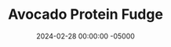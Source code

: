 ---
layout: post
title:  "Avocado Protein Fudge"
date:   2024-02-28 00:00:00 -05000
categories: 
- Recipes
- Archive
permalink: /recipes/avocado-fudge
image: /assets/Food/Protein Powder/Avo Fudge/avo-fudge-cover.jpg
ing: avofudge-ing
facts: avofudge-facts
section1: 
start2: 
section2: 
start3: 
section3: 
start4: 
section4: 
start5: 
section5: 
Prep: 20
Rest: 
Cook: 
Source1: https://www.youtube.com/shorts/ZozVG7BXpKc
Source2: https://tasty.co/recipe/avocado-fudge
whisk: https://s.samsungfood.com/dN4fL
tags: 
- avocado
- mashed avocado
- protein powder
- whey protein
- sun butter
- sunbutter
- sunflower butter
- sunflower seed
- roasted sunflower
- peanut butter
- almond butter
- coconut butter
- roasted nuts
- cocoa powder
- unsweetened
- sugar free
- banana
- frozen
- freeze
- bittersweet
- gluten free
Description: This protein fudge is free of both nuts and lactose.  Normal fudge tends to use evaporated or condensed milk, and most healthy fudges use peanut or almond butter.  I've used <a href="natural-peanut-butter">Homemade Natural Nut Butter</a> with sunflower seeds instead, as well as a ripe avocado.  It's totally free of any sugar or sweeteners, but still has a rich taste and texture, while being packed with protein and healthy fats!  For another fudge recipe, check out the <a href="fudge">Coconut Chocolate Fudge Squares</a>
Instructions: 
- I've chosen to use homemade sun butter here, but you can also make almond or peanut butter if you desire. For my 8 cup food processor, I use about 12 oz (336 g) of seeds or nuts. Blend on high for a few minutes, until a super smooth nut butter forms. Reserve 1/2 cup (128 g) in the food processor, and transfer the rest to a mason jar. Store the leftovers at room temperature for about a week<br><br>
- <center><img src="/assets/Food/Protein Powder/Avo Fudge/avo-fudge-1.jpg" alt="" class="instruction-image"></center><br>

- Blend in the rest of the ingredients in the order above. Add the solids (cocoa powder, whey, and casein) last, in order to make sure everything else is fully combined. You will have a very thick paste. Optionally, add 1 tbsp (21 g) of honey if you want it a little sweeter<br><br>
- <center><img src="/assets/Food/Protein Powder/Avo Fudge/avo-fudge-2.jpg" alt="" class="instruction-image"></center><br>

- Line an 8" square baking pan with parchment paper, and press the mixture into all corners, making sure it is of even thickness. Remember, it's very thick, so this may take a bit of work<br><br>
- <center><img src="/assets/Food/Protein Powder/Avo Fudge/avo-fudge-3.jpg" alt="" class="instruction-image"></center><br>

- Transfer to the freezer for a few hours to harden before slicing. Store leftovers in the freezer
---